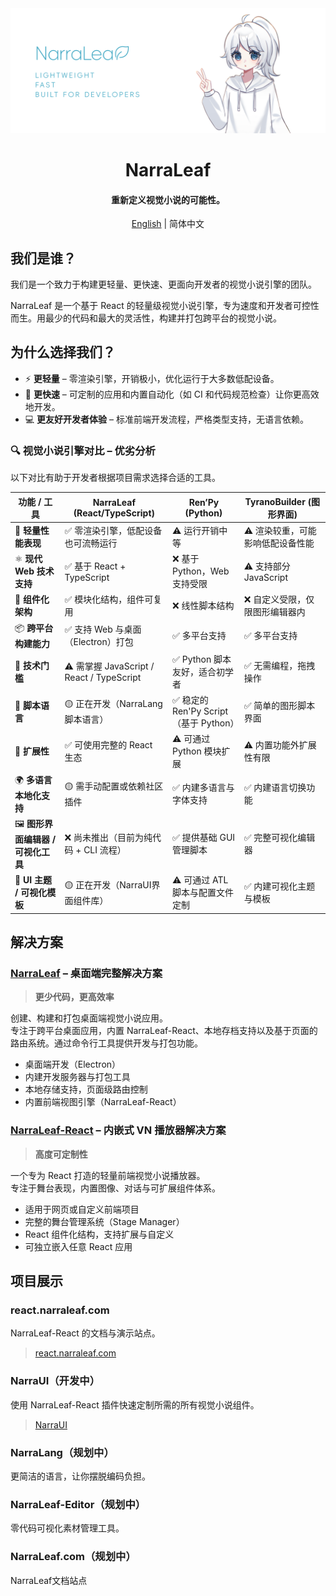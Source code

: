 <picture>
  <source media="(prefers-color-scheme: dark)" srcset="https://raw.githubusercontent.com/NarraLeaf/.github/refs/heads/master/doc/banner-md-transparent.png">
  <source media="(prefers-color-scheme: light)" srcset="https://raw.githubusercontent.com/NarraLeaf/.github/refs/heads/master/doc/banner-md-light.png">
  <img alt="narraleaf banner" src="https://raw.githubusercontent.com/NarraLeaf/.github/refs/heads/master/doc/banner-md-light.png">
</picture>

<h1 align="center">NarraLeaf</h1>

<h4 align="center">重新定义视觉小说的可能性。</h3>

<p align="center"><a href="./README.md">English</a> | 简体中文</p>

## 我们是谁？

我们是一个致力于构建更轻量、更快速、更面向开发者的视觉小说引擎的团队。

NarraLeaf 是一个基于 React 的轻量级视觉小说引擎，专为速度和开发者可控性而生。用最少的代码和最大的灵活性，构建并打包跨平台的视觉小说。

## 为什么选择我们？

- ⚡ **更轻量** – 零渲染引擎，开销极小，优化运行于大多数低配设备。
- 🔧 **更快速** – 可定制的应用和内置自动化（如 CI 和代码规范检查）让你更高效地开发。
- 💻 **更友好开发者体验** – 标准前端开发流程，严格类型支持，无语言依赖。

### 🔍 视觉小说引擎对比 – 优劣分析

以下对比有助于开发者根据项目需求选择合适的工具。

| 功能 / 工具                              | **NarraLeaf (React/TypeScript)**                  | **Ren’Py (Python)**                                 | **TyranoBuilder (图形界面)**                          |
|------------------------------------------|--------------------------------------------------|----------------------------------------------------|--------------------------------------------------------|
| 🚀 **轻量性能表现**                       | ✅ 零渲染引擎，低配设备也可流畅运行               | ⚠️ 运行开销中等                                   | ⚠️ 渲染较重，可能影响低配设备性能                    |
| ⚛️ **现代 Web 技术支持**                 | ✅ 基于 React + TypeScript                        | ❌ 基于 Python，Web 支持受限                      | ⚠️ 支持部分 JavaScript                               |
| 🧱 **组件化架构**                         | ✅ 模块化结构，组件可复用                         | ❌ 线性脚本结构                                   | ❌ 自定义受限，仅限图形编辑器内                     |
| 📦 **跨平台构建能力**                     | ✅ 支持 Web 与桌面（Electron）打包               | ✅ 多平台支持                                     | ✅ 多平台支持                                       |
| 🧠 **技术门槛**                           | ⚠️ 需掌握 JavaScript / React / TypeScript        | ✅ Python 脚本友好，适合初学者                    | ✅ 无需编程，拖拽操作                               |
| 💬 **脚本语言**                           | 🟡 正在开发（NarraLang 脚本语言）            | ✅ 稳定的 Ren'Py Script（基于 Python）            | ✅ 简单的图形脚本界面                               |
| 🧩 **扩展性**                             | ✅ 可使用完整的 React 生态                       | ⚠️ 可通过 Python 模块扩展                        | ⚠️ 内置功能外扩展性有限                            |
| 🌍 **多语言本地化支持**                   | 🟡 需手动配置或依赖社区插件                      | ✅ 内建多语言与字体支持                          | ✅ 内建语言切换功能                                |
| 🖼️ **图形界面编辑器 / 可视化工具**        | ❌ 尚未推出（目前为纯代码 + CLI 流程）           | ✅ 提供基础 GUI 管理脚本                         | ✅ 完整可视化编辑器                                |
| 🎨 **UI 主题 / 可视化模板**               | 🟡 正在开发（NarraUI界面组件库）                    | ⚠️ 可通过 ATL 脚本与配置文件定制                | ✅ 内建可视化主题与模板                            |

## 解决方案

### [NarraLeaf](https://github.com/NarraLeaf/NarraLeaf) – 桌面端完整解决方案

> **更少代码，更高效率**

创建、构建和打包桌面端视觉小说应用。  
专注于跨平台桌面应用，内置 NarraLeaf-React、本地存档支持以及基于页面的路由系统。通过命令行工具提供开发与打包功能。

- 桌面端开发（Electron）
- 内建开发服务器与打包工具
- 本地存储支持，页面级路由控制
- 内置前端视图引擎（NarraLeaf-React）

### [NarraLeaf-React](https://github.com/NarraLeaf/narraleaf-react) – 内嵌式 VN 播放器解决方案

> **高度可定制性**

一个专为 React 打造的轻量前端视觉小说播放器。  
专注于舞台表现，内置图像、对话与可扩展组件体系。

- 适用于网页或自定义前端项目
- 完整的舞台管理系统（Stage Manager）
- React 组件化结构，支持扩展与自定义
- 可独立嵌入任意 React 应用

## 项目展示

### react.narraleaf.com

NarraLeaf-React 的文档与演示站点。

> [react.narraleaf.com](https://react.narraleaf.com)

### NarraUI（开发中）

使用 NarraLeaf-React 插件快速定制所需的所有视觉小说组件。

> [NarraUI](https://github.com/NarraLeaf/NarraUI)

### NarraLang（规划中）

更简洁的语言，让你摆脱编码负担。

### NarraLeaf-Editor（规划中）

零代码可视化素材管理工具。

### NarraLeaf.com（规划中）

NarraLeaf文档站点
